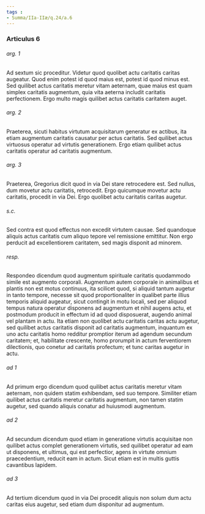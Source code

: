 ```yaml
---
tags : 
- Summa/IIa-IIæ/q.24/a.6
---
```


### Articulus 6

###### arg. 1
Ad sextum sic proceditur. Videtur quod quolibet actu caritatis caritas augeatur. Quod enim potest id quod maius est, potest id quod minus est. Sed quilibet actus caritatis meretur vitam aeternam, quae maius est quam simplex caritatis augmentum, quia vita aeterna includit caritatis perfectionem. Ergo multo magis quilibet actus caritatis caritatem auget.

###### arg. 2
Praeterea, sicuti habitus virtutum acquisitarum generatur ex actibus, ita etiam augmentum caritatis causatur per actus caritatis. Sed quilibet actus virtuosus operatur ad virtutis generationem. Ergo etiam quilibet actus caritatis operatur ad caritatis augmentum.

###### arg. 3
Praeterea, Gregorius dicit quod in via Dei stare retrocedere est. Sed nullus, dum movetur actu caritatis, retrocedit. Ergo quicumque movetur actu caritatis, procedit in via Dei. Ergo quolibet actu caritatis caritas augetur.

###### s.c.
Sed contra est quod effectus non excedit virtutem causae. Sed quandoque aliquis actus caritatis cum aliquo tepore vel remissione emittitur. Non ergo perducit ad excellentiorem caritatem, sed magis disponit ad minorem.

###### resp.
Respondeo dicendum quod augmentum spirituale caritatis quodammodo simile est augmento corporali. Augmentum autem corporale in animalibus et plantis non est motus continuus, ita scilicet quod, si aliquid tantum augetur in tanto tempore, necesse sit quod proportionaliter in qualibet parte illius temporis aliquid augeatur, sicut contingit in motu locali, sed per aliquod tempus natura operatur disponens ad augmentum et nihil augens actu, et postmodum producit in effectum id ad quod disposuerat, augendo animal vel plantam in actu. Ita etiam non quolibet actu caritatis caritas actu augetur, sed quilibet actus caritatis disponit ad caritatis augmentum, inquantum ex uno actu caritatis homo redditur promptior iterum ad agendum secundum caritatem; et, habilitate crescente, homo prorumpit in actum ferventiorem dilectionis, quo conetur ad caritatis profectum; et tunc caritas augetur in actu.

###### ad 1
Ad primum ergo dicendum quod quilibet actus caritatis meretur vitam aeternam, non quidem statim exhibendam, sed suo tempore. Similiter etiam quilibet actus caritatis meretur caritatis augmentum, non tamen statim augetur, sed quando aliquis conatur ad huiusmodi augmentum.

###### ad 2
Ad secundum dicendum quod etiam in generatione virtutis acquisitae non quilibet actus complet generationem virtutis, sed quilibet operatur ad eam ut disponens, et ultimus, qui est perfectior, agens in virtute omnium praecedentium, reducit eam in actum. Sicut etiam est in multis guttis cavantibus lapidem.

###### ad 3
Ad tertium dicendum quod in via Dei procedit aliquis non solum dum actu caritas eius augetur, sed etiam dum disponitur ad augmentum.

